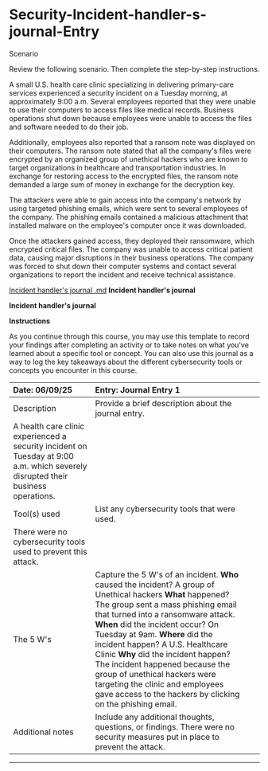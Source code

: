 # Security-Incident-handler-s-journal-Entry

Scenario

Review the following scenario. Then complete the step-by-step instructions.

A small U.S. health care clinic specializing in delivering primary-care services experienced a security incident on a Tuesday morning, at approximately 9:00 a.m. Several employees reported that they were unable to use their computers to access files like medical records. Business operations shut down because employees were unable to access the files and software needed to do their job.

Additionally, employees also reported that a ransom note was displayed on their computers. The ransom note stated that all the company's files were encrypted by an organized group of unethical hackers who are known to target organizations in healthcare and transportation industries. In exchange for restoring access to the encrypted files, the ransom note demanded a large sum of money in exchange for the decryption key. 

The attackers were able to gain access into the company's network by using targeted phishing emails, which were sent to several employees of the company. The phishing emails contained a malicious attachment that installed malware on the employee's computer once it was downloaded.

Once the attackers gained access, they deployed their ransomware, which encrypted critical files. The company was unable to access critical patient data, causing major disruptions in their business operations. The company was forced to shut down their computer systems and contact several organizations to report the incident and receive technical assistance.


[Incident handler's journal .md](https://github.com/user-attachments/files/20888883/Incident.handler.s.journal.md)
**Incident handler's journal**

**Incident handler's journal**

**Instructions**

As you continue through this course, you may use this template to record your findings after completing an activity or to take notes on what you've learned about a specific tool or concept. You can also use this journal as a way to log the key takeaways about the different cybersecurity tools or concepts you encounter in this course.

| Date:  06/09/25 | Entry: Journal Entry 1  |  |  |
| :---- | :---- | ----- | ----- |
| Description | Provide a brief description about the journal entry.  
  A health care clinic experienced a security incident on Tuesday at 9:00 a.m. which severely disrupted their business operations. |  |  |
| Tool(s) used | List any cybersecurity tools that were used. 
  There were no cybersecurity tools used to prevent this attack. |  |  |
| The 5 W's  | Capture the 5 W's of an incident.  **Who** caused the incident? A group of Unethical hackers  **What** happened? The group sent a mass phishing email that turned into a ransomware attack. **When** did the incident occur? On Tuesday at 9am.  **Where** did the incident happen? A U.S. Healthcare Clinic   **Why** did the incident happen? The incident happened because the group of unethical hackers were targeting the clinic and employees gave access to the hackers by clicking on the phishing email.  |  |  |
| Additional notes | Include any additional thoughts, questions, or findings. There were no security measures put in place to prevent the attack.  |  |  |

---

